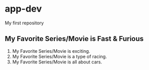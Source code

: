 # app-dev
My first repository
## My Favorite Series/Movie is Fast & Furious
1. My Favorite Series/Movie is exciting.
2. My Favorite Series/Movie is a type of racing.
3. My Favorite Series/Movie is all about cars.

